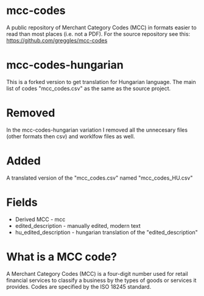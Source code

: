 mcc-codes
=========
A public repository of Merchant Category Codes (MCC) in formats easier to read than most places (i.e. not a PDF).
For the source repository see this: https://github.com/greggles/mcc-codes

mcc-codes-hungarian
=========
This is a forked version to get translation for Hungarian language.
The main list of codes "mcc_codes.csv" as the same as the source project.

Removed
======
In the mcc-codes-hungarian variation I removed all the unnecesary files (other formats then csv) and worklfow files as well.

Added
======
A translated version of the "mcc_codes.csv" named "mcc_codes_HU.csv"

Fields
=======
* Derived MCC - mcc
* edited_description - manually edited, modern text
* hu_edited_description - hungarian translation of the "edited_description"

What is a MCC code?
=====
A Merchant Category Codes (MCC) is a four-digit number used for retail financial services to classify a business by the types of goods or services it provides. Codes are specified by the ISO 18245 standard. 


